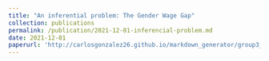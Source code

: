 ```yaml
---
title: "An inferential problem: The Gender Wage Gap"
collection: publications
permalink: /publication/2021-12-01-inferencial-problem.md
date: 2021-12-01
paperurl: 'http://carlosgonzalez26.github.io/markdown_generator/group3_lab1_R.ipynb'
---
```



